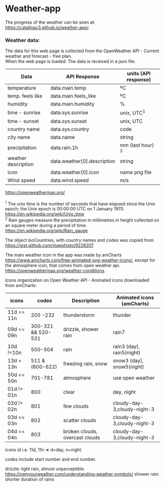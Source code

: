 # Weather-app

The progress of the weather can be seen at:  
https://catalinac3.github.io/weather-app/.

### Weather data:

The data for this web page is collected from the OpenWeather API - Current weather and forecast - free plan. <br>
When the web page is loaded. The data is received in a json file.

| Data                | API Response                | units (API response)        |
| ------------------- | --------------------------- | --------------------------- |
| temperature         | data.main.temp              | ºC                          |
| temp. feels like    | data.main.feels_like        | ºC                          |
| humidity            | data.main.humidity          | %                           |
| time - sunrise      | data.sys.sunrise            | unix, UTC<sup>1</sup>       |
| time - sunset       | data.sys.sunset             | unix, UTC                   |
| country name        | data.sys.country            | code                        |
| city name           | data.name                   | string                      |
| precipitation       | data.rain.1h                | mm (last hour) <sup>2</sup> |
| weather description | data.weather[0].description | string                      |
| icon                | data.weather[0].icon        | name png file               |
| Wind speed          | data.wind.speed             | m/s                         |

https://openweathermap.org/ <br><br>
<sup>1</sup> The unix time is the number of seconds that have elapsed since the Unix epoch; the Unix epoch is 00:00:00 UTC on 1 January 1970. https://en.wikipedia.org/wiki/Unix_time <br>
<sup>2</sup> Rain gauges measure the precipitation in millimetres in height collected on an square meter during a period of time. https://en.wikipedia.org/wiki/Rain_gauge <br>

The object isoCountries, with country names and codes was copied from https://gist.github.com/maephisto/9228207

The main weather icon in the app was made by amCharts https://www.amcharts.com/free-animated-svg-weather-icons/, except for the atmosphere icon, that comes from open weather api.
https://openweathermap.org/weather-conditions.

Icons organization on Open Weather API - Animated icons downloaded from amCharts:

| icons      | codes              | Description                    | Animated icons (amCharts)   |
| ---------- | ------------------ | ------------------------------ | --------------------------- |
| 11d == 11n | 200 -232           | thunderstorm                   | thunder                     |
| 09d == 09n | 300-321 && 520-531 | drizzle, shower rain           | rain7                       |
| 10d !=10n  | 500-504            | rain                           | rain3 (day), rain5(night)   |
| 13d = 13n  | 511 & (600-622)    | freezing rain, snow            | snow3 (day), snow5(night)   |
| 50d == 50n | 701-781            | atmosphere                     | use open weather            |
| 01d != 01n | 800                | clear                          | day, night                  |
| 02d != 02n | 801                | few clouds                     | cloudy-day-3,cloudy-night-3 |
| 03d == 03n | 802                | scatter clouds                 | cloudy-day-3,cloudy-night-3 |
| 04d == 04n | 803                | broken clouds, overcast clouds | cloudy-day-3,cloudy-night-3 |

icons id  i.e. 11d, 11n => d=day, n=night.

codes include start number and end number.

drizzle: light rain, almost unperceptible. https://ownyourweather.com/understanding-weather-symbols/
shower rain: shorter duration of rains
